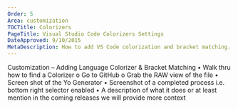 ```yaml
---
Order: 5
Area: customization
TOCTitle: Colorizers
PageTitle: Visual Studio Code Colorizers Settings
DateApproved: 9/10/2015
MetaDescription: How to add VS Code colorization and bracket matching.
---
```


Customization – Adding Language Colorizer & Bracket Matching
•	Walk thru how to find a Colorizer
o	Go to GitHub
o	Grab the RAW view of the file
•	Screen shot of the Yo Generator
•	Screenshot of a completed process i.e. bottom right selector enabled
•	A description of what it does or at least mention in the coming releases we will provide more context


